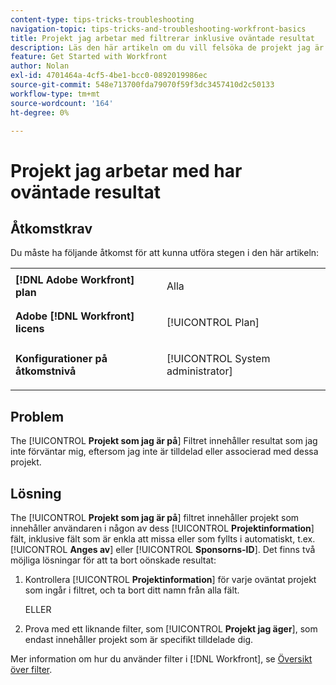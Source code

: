 ```yaml
---
content-type: tips-tricks-troubleshooting
navigation-topic: tips-tricks-and-troubleshooting-workfront-basics
title: Projekt jag arbetar med filtrerar inklusive oväntade resultat
description: Läs den här artikeln om du vill felsöka de projekt jag är på, inklusive oväntade resultat.
feature: Get Started with Workfront
author: Nolan
exl-id: 4701464a-4cf5-4be1-bcc0-0892019986ec
source-git-commit: 548e713700fda79070f59f3dc3457410d2c50133
workflow-type: tm+mt
source-wordcount: '164'
ht-degree: 0%

---
```


# Projekt jag arbetar med har oväntade resultat

## Åtkomstkrav

Du måste ha följande åtkomst för att kunna utföra stegen i den här artikeln:

<table style="table-layout:auto"> 
 <col> 
 <col> 
 <tbody> 
  <tr> 
   <td role="rowheader"><strong>[!DNL Adobe Workfront] plan</strong></td> 
   <td> <p>Alla</p> </td> 
  </tr> 
  <tr> 
   <td role="rowheader"><strong>Adobe [!DNL Workfront] licens</strong></td> 
   <td> <p>[!UICONTROL Plan] </p> </td> 
  </tr> 
  <tr> 
   <td role="rowheader"><strong>Konfigurationer på åtkomstnivå</strong></td> 
   <td> <p>[!UICONTROL System administrator]</p> </td> 
  </tr> 
 </tbody> 
</table>

## Problem

The [!UICONTROL **Projekt som jag är på**] Filtret innehåller resultat som jag inte förväntar mig, eftersom jag inte är tilldelad eller associerad med dessa projekt.

## Lösning

The [!UICONTROL **Projekt som jag är på**] filtret innehåller projekt som innehåller användaren i någon av dess [!UICONTROL **Projektinformation**] fält, inklusive fält som är enkla att missa eller som fyllts i automatiskt, t.ex. [!UICONTROL **Anges av**] eller [!UICONTROL **Sponsorns-ID**]. Det finns två möjliga lösningar för att ta bort oönskade resultat:

1. Kontrollera [!UICONTROL **Projektinformation**] för varje oväntat projekt som ingår i filtret, och ta bort ditt namn från alla fält.

   ELLER

1. Prova med ett liknande filter, som [!UICONTROL **Projekt jag äger**], som endast innehåller projekt som är specifikt tilldelade dig.

Mer information om hur du använder filter i [!DNL Workfront], se [Översikt över filter](/help/quicksilver/reports-and-dashboards/reports/reporting-elements/filters-overview.md).

